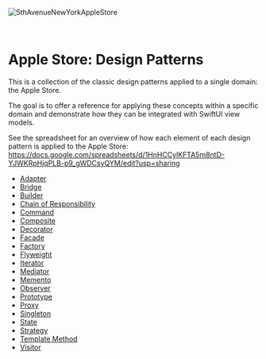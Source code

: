 ![5thAvenueNewYorkAppleStore](https://github.com/user-attachments/assets/386bae20-b662-470b-97a1-83b7ee367dfc)

<br />

# Apple Store: Design Patterns

This is a collection of the classic design patterns applied to a single domain: the Apple Store.

The goal is to offer a reference for applying these concepts within a specific domain and demonstrate how they can be integrated with SwiftUI view models.

See the spreadsheet for an overview of how each element of each design pattern is applied to the Apple Store: https://docs.google.com/spreadsheets/d/1HnHCCylKFTA5m8ntD-YJWKRpHjqPLB-p9_gWDCsyQYM/edit?usp=sharing

- [Adapter](https://github.com/shaun-culver/AppleStore/blob/main/DesignPatterns/AppleStoreAdapter/README.md)
- [Bridge](https://github.com/shaun-culver/AppleStore/blob/main/DesignPatterns/AppleStoreBridge/README.md)
- [Builder](https://github.com/shaun-culver/AppleStore/blob/main/DesignPatterns/AppleStoreBuilder/README.md)
- [Chain of Responsibility](https://github.com/shaun-culver/AppleStore/blob/main/DesignPatterns/AppleStoreChainOfResponsibility/README.md)
- [Command](https://github.com/shaun-culver/AppleStore/blob/main/DesignPatterns/AppleStoreCommand/README.md)
- [Composite](https://github.com/shaun-culver/AppleStore/blob/main/DesignPatterns/AppleStoreComposite/README.md)
- [Decorator](https://github.com/shaun-culver/AppleStore/blob/main/DesignPatterns/AppleStoreDecorator/README.md)
- [Facade](https://github.com/shaun-culver/AppleStore/blob/main/DesignPatterns/AppleStoreFacade/README.md)
- [Factory](https://github.com/shaun-culver/AppleStore/blob/main/DesignPatterns/AppleStoreFactory/README.md)
- [Flyweight](https://github.com/shaun-culver/AppleStore/blob/main/DesignPatterns/AppleStoreFlyweight/README.md)
- [Iterator](https://github.com/shaun-culver/AppleStore/blob/main/DesignPatterns/AppleStoreIterator/README.md)
- [Mediator](https://github.com/shaun-culver/AppleStore/blob/main/DesignPatterns/AppleStoreMediator/README.md)
- [Memento](https://github.com/shaun-culver/AppleStore/blob/main/DesignPatterns/AppleStoreMemento/README.md)
- [Observer](https://github.com/shaun-culver/AppleStore/blob/main/DesignPatterns/AppleStoreObserver/README.md)
- [Prototype](https://github.com/shaun-culver/AppleStore/blob/main/DesignPatterns/AppleStorePrototype/README.md)
- [Proxy](https://github.com/shaun-culver/AppleStore/blob/main/DesignPatterns/AppleStoreProxy/README.md)
- [Singleton](https://github.com/shaun-culver/AppleStore/blob/main/DesignPatterns/AppleStoreSingleton/README.md)
- [State](https://github.com/shaun-culver/AppleStore/blob/main/DesignPatterns/AppleStoreState/README.md)
- [Strategy](https://github.com/shaun-culver/AppleStore/blob/main/DesignPatterns/AppleStoreStrategy/README.md)
- [Template Method](https://github.com/shaun-culver/AppleStore/blob/main/DesignPatterns/AppleStoreTemplateMethod/README.md)
- [Visitor](https://github.com/shaun-culver/AppleStore/blob/main/DesignPatterns/AppleStoreVisitor/README.md)

<br />
